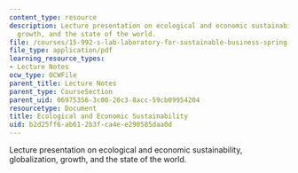 ```yaml
---
content_type: resource
description: Lecture presentation on ecological and economic sustainability, globalization,
  growth, and the state of the world.
file: /courses/15-992-s-lab-laboratory-for-sustainable-business-spring-2008/b2d25ff6ab612b3fca4ee290585daa0d_lec_02.pdf
file_type: application/pdf
learning_resource_types:
- Lecture Notes
ocw_type: OCWFile
parent_title: Lecture Notes
parent_type: CourseSection
parent_uid: 06975356-3c00-20c3-8acc-59cb09954204
resourcetype: Document
title: Ecological and Economic Sustainability
uid: b2d25ff6-ab61-2b3f-ca4e-e290585daa0d
---
```

Lecture presentation on ecological and economic sustainability, globalization, growth, and the state of the world.

